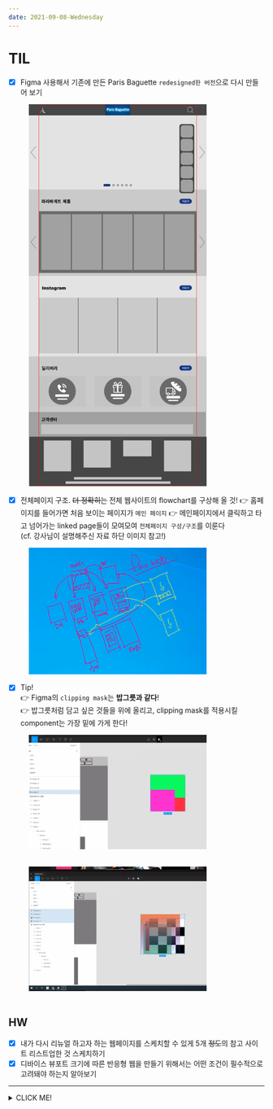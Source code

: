 ```yaml
---
date: 2021-09-08-Wednesday
---
```


# TIL 

- [x] Figma 사용해서 기존에 만든 Paris Baguette `redesigned한 버전`으로 다시 만들어 보기    

<img src="./images/parisBaguetteRedesigned.png" alt="프로토타입 리디자인 하기" width="350px"  style="padding-left: 40px;" />     

<br />

- [x] 전체페이지 구조. ~~더 정확히는~~ 전체 웹사이트의 flowchart를 구상해 올 것! 
  👉 홈페이지를 들어가면 처음 보이는 페이지가 `메인 페이지`
  👉 메인페이지에서 클릭하고 타고 넘어가는 linked page들이 모여모여 `전체페이지 구성/구조`를 이룬다      
  (cf. 강사님이 설명해주신 자료 하단 이미지 참고!)   

<img src="./images/flowChart.png" alt="강사님이 설명해주신 전체페이지 구성 시각화 자료" width="350px"  style="padding-left: 40px;" />    

<br />

- [x] Tip!     
  👉 Figma의 `clipping mask`는 **밥그릇과 같다**!  
  👉 밥그릇처럼 담고 싶은 것들을 위에 올리고, clipping mask를 적용시킬 component는 가장 밑에 가게 한다!    

<img src="./images/clippingMaskPractice1.png" alt="clipping mask 사용방법 설명
" width="350px"  style="padding-left: 40px;" />    

<br />

<img src="./images/clippingMaskPractice2.png" alt="clipping mask 사용방법 설명" width="350px"  style="padding-left: 40px;" />    

<br />
<br />

## HW
- [x] 내가 다시 리뉴얼 하고자 하는 웹페이지를 스케치할 수 있게 5개 ~~정도~~의 참고 사이트 리스트업한 것 스케치하기 
- [x] 디바이스 뷰포트 크기에 따른 반응형 웹을 만들기 위해서는 어떤 조건이 필수적으로 고려돼야 하는지 알아보기 

---

<details>
<summary>CLICK ME!</summary>  

- cf.  
  - https://www.mydevice.io/
  - https://seulbinim.github.io/WSA/media-query.html#media-query%EC%9D%98-%EC%A1%B0%EA%B1%B4%EC%8B%9D
  - https://developer.mozilla.org/ko/docs/Web/CSS/Media_Queries/Using_media_queries
  - https://skydoor2019.tistory.com/8
  - http://designbase.co.kr/webcoding-22/

</detials>

---